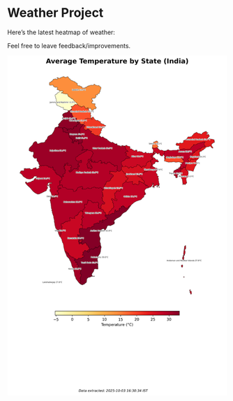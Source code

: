# Weather Project

Here’s the latest heatmap of weather:

Feel free to leave feedback/improvements.

![India Heatmap](docs/assets/india_heatmap.png?v=DFACD4)
